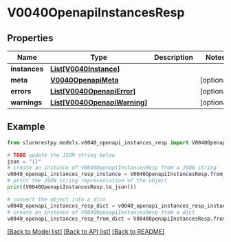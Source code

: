 # V0040OpenapiInstancesResp


## Properties

Name | Type | Description | Notes
------------ | ------------- | ------------- | -------------
**instances** | [**List[V0040Instance]**](V0040Instance.md) |  |
**meta** | [**V0040OpenapiMeta**](V0040OpenapiMeta.md) |  | [optional]
**errors** | [**List[V0040OpenapiError]**](V0040OpenapiError.md) |  | [optional]
**warnings** | [**List[V0040OpenapiWarning]**](V0040OpenapiWarning.md) |  | [optional]

## Example

```python
from slurmrestpy.models.v0040_openapi_instances_resp import V0040OpenapiInstancesResp

# TODO update the JSON string below
json = "{}"
# create an instance of V0040OpenapiInstancesResp from a JSON string
v0040_openapi_instances_resp_instance = V0040OpenapiInstancesResp.from_json(json)
# print the JSON string representation of the object
print(V0040OpenapiInstancesResp.to_json())

# convert the object into a dict
v0040_openapi_instances_resp_dict = v0040_openapi_instances_resp_instance.to_dict()
# create an instance of V0040OpenapiInstancesResp from a dict
v0040_openapi_instances_resp_from_dict = V0040OpenapiInstancesResp.from_dict(v0040_openapi_instances_resp_dict)
```
[[Back to Model list]](../README.md#documentation-for-models) [[Back to API list]](../README.md#documentation-for-api-endpoints) [[Back to README]](../README.md)


